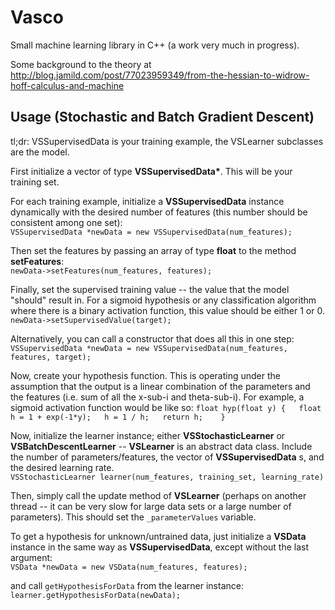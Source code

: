 Vasco
=====

Small machine learning library in C++ (a work very much in progress).

Some background to the theory at http://blog.jamild.com/post/77023959349/from-the-hessian-to-widrow-hoff-calculus-and-machine

## Usage (Stochastic and Batch Gradient Descent)  
  
tl;dr: VSSupervisedData is your training example, the VSLearner subclasses are the model.   
  
First initialize a vector of type __VSSupervisedData*__. This will be your training set.

For each training example, initialize a __VSSupervisedData__ instance dynamically with the desired number of features (this number should be consistent among one set):  
``VSSupervisedData *newData = new VSSupervisedData(num_features);``   

Then set the features by passing an array of type __float__ to the method __setFeatures__:  
``newData->setFeatures(num_features, features);``  

Finally, set the supervised training value -- the value that the model "should" result in. For a sigmoid hypothesis or any classification algorithm where there is a binary activation function, this value should be either 1 or 0.  
``newData->setSupervisedValue(target);``  

Alternatively, you can call a constructor that does all this in one step:  
``VSSupervisedData *newData = new VSSupervisedData(num_features, features, target);``  

Now, create your hypothesis function. This is operating under the assumption that the output is a linear combination of the parameters and the features (i.e. sum of all the x-sub-i and theta-sub-i). For example, a sigmoid activation function would be like so:
``
float hyp(float y) {  
  float h = 1 + exp(-1*y);  
  h = 1 / h;  
  return h;   
}  
``

Now, initialize the learner instance; either __VSStochasticLearner__ or __VSBatchDescentLearner__ -- __VSLearner__ is an abstract data class. Include the number of parameters/features, the vector of __VSSupervisedData__ s, and the desired learning rate.  
``VSStochasticLearner learner(num_features, training_set, learning_rate)``  

Then, simply call the update method of __VSLearner__ (perhaps on another thread -- it can be very slow for large data sets or a large number of parameters). This should set the `_parameterValues` variable.  

To get a hypothesis for unknown/untrained data, just initialize a __VSData__ instance in the same way as __VSSupervisedData__, except without the last argument:  
``VSData *newData = new VSData(num_features, features);`` 

and call `getHypothesisForData` from the learner instance:  
``learner.getHypothesisForData(newData);``  
